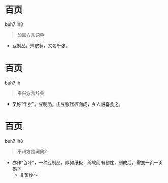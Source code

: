 # 百页
buh7 ih8
> 如皋方言词典
- 豆制品，薄皮状，又名千张。

# 百页
buh7 ih
> 泰兴方言辞典
- 又称“千张”。豆制品，由豆浆压榨而成，乡人最喜食之。

# 百页
buh7 ih8
> 泰州方言词典2
- 亦作“百叶”，一种豆制品，厚如纸板，绵软而有韧性，制成后，需要一页一页揭下
  - 韭菜炒～
